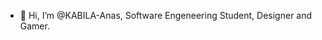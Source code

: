 - 👋 Hi, I’m @KABILA-Anas, Software Engeneering Student, Designer and Gamer.
<!-- - 👀 I’m interested in ...
- 🌱 I’m currently learning ...
- 💞️ I’m looking to collaborate on ...
- 📫 How to reach me ... >

<!---
KABILA-Anas/KABILA-Anas is a ✨ special ✨ repository because its `README.md` (this file) appears on your GitHub profile.
You can click the Preview link to take a look at your changes.
--->
